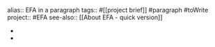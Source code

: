 alias:: EFA in a paragraph
tags:: #[[project brief]] #paragraph #toWrite 
project:: #EFA
see-also:: [[About EFA - quick version]]

-
-